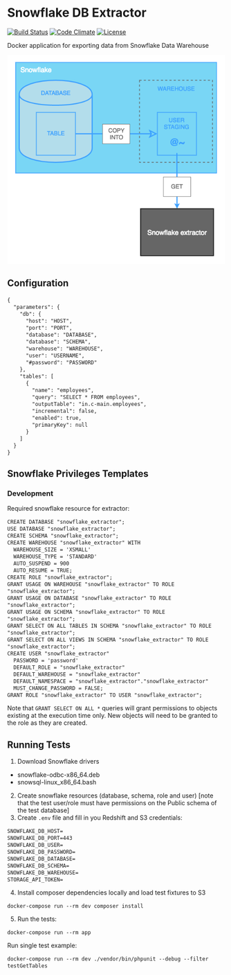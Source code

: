 # Snowflake DB Extractor
[![Build Status](https://travis-ci.com/keboola/db-extractor-snowflake.svg?branch=master)](https://travis-ci.com/keboola/db-extractor-snowflake) 
[![Code Climate](https://codeclimate.com/github/keboola/db-extractor-snowflake/badges/gpa.svg)](https://codeclimate.com/github/keboola/db-extractor-snowflake)
[![License](https://img.shields.io/badge/license-MIT-blue.svg)](https://github.com/keboola/db-extractor-snowflake/blob/master/LICENSE.md)

Docker application for exporting data from Snowflake Data Warehouse 

![extraction flow](https://github.com/keboola/db-extractor-snowflake/blob/master/docs/snowflake-ex-flow.png)


## Configuration

    {
      "parameters": {
        "db": {
          "host": "HOST",
          "port": "PORT",
          "database": "DATABASE",
          "database": "SCHEMA",
          "warehouse": "WAREHOUSE",
          "user": "USERNAME",
          "#password": "PASSWORD"
        },
        "tables": [
          {
            "name": "employees",
            "query": "SELECT * FROM employees",
            "outputTable": "in.c-main.employees",
            "incremental": false,
            "enabled": true,
            "primaryKey": null
          }
        ]
      }
    }

## Snowflake Privileges Templates

### Development

Required snowflake resource for extractor:

```
CREATE DATABASE "snowflake_extractor";
USE DATABASE "snowflake_extractor";
CREATE SCHEMA "snowflake_extractor";
CREATE WAREHOUSE "snowflake_extractor" WITH 
  WAREHOUSE_SIZE = 'XSMALL' 
  WAREHOUSE_TYPE = 'STANDARD' 
  AUTO_SUSPEND = 900 
  AUTO_RESUME = TRUE;
CREATE ROLE "snowflake_extractor";
GRANT USAGE ON WAREHOUSE "snowflake_extractor" TO ROLE "snowflake_extractor";
GRANT USAGE ON DATABASE "snowflake_extractor" TO ROLE "snowflake_extractor";
GRANT USAGE ON SCHEMA "snowflake_extractor" TO ROLE "snowflake_extractor";
GRANT SELECT ON ALL TABLES IN SCHEMA "snowflake_extractor" TO ROLE "snowflake_extractor";
GRANT SELECT ON ALL VIEWS IN SCHEMA "snowflake_extractor" TO ROLE "snowflake_extractor";
CREATE USER "snowflake_extractor" 
  PASSWORD = 'password' 
  DEFAULT_ROLE = "snowflake_extractor" 
  DEFAULT_WAREHOUSE = "snowflake_extractor" 
  DEFAULT_NAMESPACE = "snowflake_extractor"."snowflake_extractor" 
  MUST_CHANGE_PASSWORD = FALSE;
GRANT ROLE "snowflake_extractor" TO USER "snowflake_extractor";
```

Note that `GRANT SELECT ON ALL *` queries will grant permissions to objects existing at the execution time only. New objects will need to be granted to the role as they are created.  

## Running Tests

1. Download Snowflake drivers
 - snowflake-odbc-x86_64.deb
 - snowsql-linux_x86_64.bash
2. Create snowflake resources (database, schema, role and user) [note that the test user/role must have permissions on the Public schema of the test database]
3. Create `.env` file and fill in you Redshift and S3 credentials:
```
SNOWFLAKE_DB_HOST=
SNOWFLAKE_DB_PORT=443
SNOWFLAKE_DB_USER=
SNOWFLAKE_DB_PASSWORD=
SNOWFLAKE_DB_DATABASE=
SNOWFLAKE_DB_SCHEMA=
SNOWFLAKE_DB_WAREHOUSE=
STORAGE_API_TOKEN=
```
4. Install composer dependencies locally and load test fixtures to S3
```$xslt
docker-compose run --rm dev composer install
```
5. Run the tests:

```
docker-compose run --rm app
```

Run single test example:
```
docker-compose run --rm dev ./vendor/bin/phpunit --debug --filter testGetTables
```
